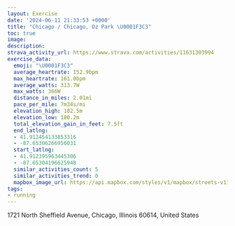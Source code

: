 ```yaml
---
layout: Exercise
date: '2024-06-11 21:33:53 +0000'
title: "Chicago / Chicago, Oz Park \U0001F3C3"
toc: true
image:
description:
strava_activity_url: https://www.strava.com/activities/11631303994
exercise_data:
  emoji: "\U0001F3C3"
  average_heartrate: 152.9bpm
  max_heartrate: 161.0bpm
  average_watts: 313.7W
  max_watts: 366W
  distance_in_miles: 2.01mi
  pace_per_mile: 7m34s/mi
  elevation_high: 182.5m
  elevation_low: 180.2m
  total_elevation_gain_in_feet: 7.5ft
  end_latlng:
  - 41.912454133853316
  - -87.65306266956031
  start_latlng:
  - 41.912395963445306
  - -87.65304196625948
  similar_activities_count: 5
  similar_activities_trend: 0
  mapbox_image_url: https://api.mapbox.com/styles/v1/mapbox/streets-v11/static/path-5+787af2-1.0(mhy~Fzl~uOCaCESIEMAq%40F%7BIFIAGEAWJiJCe%40EMYCkFJeDBCCAMAuECWEKKCsACmC%3FcBGESC%7D%40%3Fq%40Fk%40Bm%40KaDKw%40M%5BIAYDY%40ICEGDw%40AkB%40WBIHChADJDFFBVC~ABh%40Fd%40DJHHV%40nCKfBAt%40BRFBJ%40ZCvCBTLJRBpAG~QSjB%3FT%40FBDPA~HJnU),pin-s-s+e5b22e(-87.6515,41.91383),pin-s-f+89ae00(-87.65136,41.91371)/auto/800x800?access_token=pk.eyJ1Ijoiam9zaGJlY2ttYW4iLCJhIjoiY205eWR2aDd1MWZ6djJrbXc4a3M0bWZleiJ9.XiG9OWkNcZk2QzjJbxLB4A
tags:
- running
---
```




1721 North Sheffield Avenue, Chicago, Illinois 60614, United States
